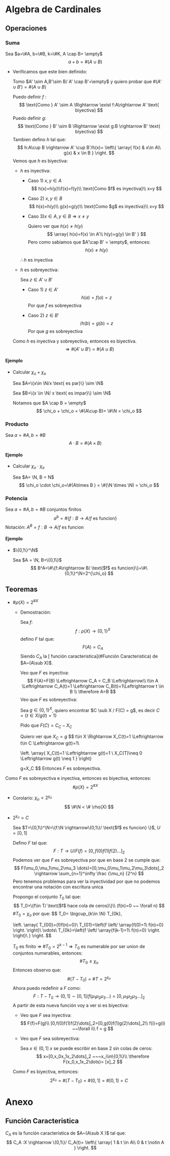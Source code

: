 # Algebra de Cardinales

## Operaciones

### Suma

Sea $a=\#A, b=\#B, k=\#K, A \cap B= \empty$
$$
a+b = \#(A\cup B)
$$

- Verificamos que este bien definido:

  Tomo $A' \sim A,B'\sim B/ A' \cap B'=\empty$ y quiero probar que $\#(A'\cup B') = \#(A\cup B)$

  Puedo definir $f$ :
  $$
  \text{Como } A' \sim A \Rightarrow \exist f:A\rightarrow A' \text{ biyectiva}
  $$
  Puedo definir $g$:
  $$
  \text{Como } B' \sim B \Rightarrow \exist g:B \rightarrow B' \text{ biyectiva}
  $$
  Tambien defino $h$ tal que:
  $$
  h:A\cup B \rightarrow A' \cup B'/h(x)=
  \left\{
  	\array{
  	f(x) &	x\in A\\
  	g(x)	&	x \in B
  	}
  \right.
  $$
  Vemos que $h$ es biyectiva:

  - $h$ es inyectiva:

    - Caso 1) $x,y \in A$
      $$
      h(x)=h(y)\\f(x)=f(y)\\
      \text{Como $f$ es inyectiva}\\
      x=y
      $$

    - Caso 2) $x,y \in B$
      $$
      h(x)=h(y)\\
      g(x)=g(y)\\
      \text{Como $g$ es inyectiva}\\
      x=y
      $$

    - Caso 3)$x\in A, y\in B \Rightarrow x\neq y$

      Quiero ver que $h(x) \neq h(y)$
      $$
      \array{
      	h(x)=f(x) \in A'\\
      	h(y)=g(y) \in B'
      }
      $$
      Pero como sabiamos que $A'\cap B' = \empty$, entonces:
      $$
      h(x) \neq h(y)
      $$

    $\therefore h$ es inyectiva

  - $h$ es sobreyectiva:

    Sea $z \in A' \cup B'$

    - Caso 1) $z \in A'$
      $$
      h(a)=f(a)=z
      $$
      Por que $f$ es sobreyectiva

    - Caso 2) $z \in B'$
      $$
      /h(b)=g(b)=z
      $$
      Por que $g$ es sobreyectiva

  Como $h$ es inyectiva y sobreyectiva, entonces es biyectiva.
  $$
  \Rightarrow\#(A'\cup B') = \#(A\cup B)
  $$

#### Ejemplo

- Calcular $\chi_o + \chi_o$

  Sea $A=\{x\in \N/x \text{ es par}\} \sim \N$

  Sea $B=\{x \in \N/ x \text{ es impar}\} \sim \N$

  Notamos que $A \cap B = \empty$
  $$
  \chi_o + \chi_o = \#(A\cup B)= \#\N = \chi_o
  $$

### Producto

Sea $a=\#A, b=\#B$
$$
A \cdot B= \#(A \times B)
$$

#### Ejemplo

- Calcular $\chi_o \cdot \chi_o$

  Sea $A= \N, B = N$
  $$
  \chi_o \cdot \chi_o=\#(A\times B ) = \#(\N \times \N) = \chi_o
  $$

### Potencia

Sea $a=\#A, b=\#B$ conjuntos finitos
$$
a^b=\#\{f:B \rightarrow A/ \text{$f$ es funcion} \}
$$
Notación: $A^B=f:B \rightarrow A/ \text{$f$ es funcion}$

#### Ejemplo

- $\{0,1\}^\N$

  Sea $A = \N, B=\{0,1\}$
  $$
  B^A=\#\{f:A\rightarrow B/ \text{$f$ es funcion}\}=\#\{0,1\}^\N=2^{\chi_o}
  $$

## Teoremas

- $\#\rho(X)=2^{\#X}$

  - Demostración:

    Sea $f$:
    $$
    f:\rho(X) \rightarrow\{0,1\}^X
    $$
    defino $F$ tal que:
    $$
    F(A)=C_A
    $$
    Siendo $C_A$ la [ función caracteristica](#Función Caracteristica) de $A~(A\sub X)$.

    Veo que $F$ es inyectiva:
    $$
    F(A)=F(B) \Leftrightarrow C_A = C_B \Leftrightarrow\\
    t\in A \Leftrightarrow C_A(t)=1 \Leftrightarrow C_B(t)=1\Leftrightarrow t \in B \\
    \therefore A=B
    $$
    Veo que $F$ es sobreyectiva:

    Sea $g \in \{0,1\}^X$, quiero encontrar $C \sub X / F(C) = g$, es decir $C=\{t\in X/g(t)=1\}$

    Pido que $F(C) = C_C-X_C$

    Quiero ver que $X_C = g$
    $$
    t\in X \Rightarrow X_C(t)=1 \Leftrightarrow t\in C \Leftrightarrow g(t)=1\\
    
    \left.
    	\array{
    		X_C(t)=1 \Leftrightarrow g(t)=1 \\
    		X_C(T)\neq 0 \Leftrightarrow g(t) \neq 1
    	}
    \right\}
    
    g=X_C
$$
    Entonces $F$ es sobreyectiva.
    
Como $F$ es sobreyectiva e inyectiva, entonces es biyectiva, entonces:
    $$
    \#\rho(X)=2^{\#X}
    $$
    
- Corolario: $\chi_o < 2 ^{\chi_o}$
    $$
    \#\N < \# \rho(X)
    $$
  
- $2^{\chi_o} = C$

  Sea $T=\{0,1\}^\N=\{f:\N \rightarrow\{0,1\}/ \text{$f$ es funcion} \}$, $U=[0,1]$

  Defino $F$ tal que:
  $$
  F:T \rightarrow U/ F(f)=[0,f(0)f(1)f(2)\dots]_2
  $$
  Podemos ver que $F$ es sobreyectiva por que en base 2 se cumple que:
  $$
  F(\mu_0,\mu_1\mu_2\mu_3 \dots)=[0,\mu_0\mu_1\mu_2\mu_3\dots]_2 \rightarrow \sum_{n=1}^\infty \frac {\mu_n} {2^n}
  $$
  Pero tenemos problemas para ver la inyectividad por que no podemos encontrar una notación con escritura unica

  Propongo el conjunto $T_0$ tal que:
  $$
  T_0=\{f\in T/ \text{$f$ hace cola de ceros}\}\\
  (f(n)=0 ~~ \forall n)
  $$
  $\#T_0=\chi_o$ por que: 
  $$
  T_0= \bigcup_{k\in \N} T_{0k},
  
  \left.
  	\array{
  	T_{00}=\{f/f(n)=0\}\\
  	T_{01}=\left\{f \left/ \array{f(0)=1\\ f(n)=0} \right. \right\}\\
  	\vdots\\
  	T_{0k}=\left\{f \left/ \array{f(k-1)=1\\ f(n)=0} \right. \right\}\\
  	}
  \right.
  $$
  

  $T_0$ es finito $\Rightarrow$ $\# T_0=2^{k-1} \Rightarrow T_0$ es numerable por ser union de conjuntos numerables, entonces:
  $$
  \#T_0 \leq \chi_o
  $$
  Entonces observo que:
  $$
  \#(T-T_0)= \#T= 2^{\chi_o}
  $$
  Ahora puedo redefinir a $F$ como:
  $$
  F:T-T_0 \rightarrow (0,1] \sim[0,1]/ f(\mu_1\mu_2\mu_3\dots)=[0,\mu_1\mu_2\mu_3\dots]_2
  $$
  A partir de esta nueva función voy a ver si es biyectiva:

  - Veo que $F$ sea inyectiva:
    $$
    F(f)=F(g)\\
    [0,f(0)f(1)f(2)\dots]_2=[0,g(0)f(1)g(2)\dots]_2\\
    f(i)=g(i) ~~\forall i\\
    f = g
    $$

  - Veo que $F$ sea sobreyectiva:

    Sea $x \in (0,1]$ $x$ se puede escribir en base 2 sin colas de ceros:
    $$
    x=[0,x_0x_1x_2\dots]_2 ~~~x_i\in\{0,1\}\\
    \therefore F(x_0,x_1x_2\dots)= [x]_2
    $$

  Como $F$ es biyectiva, entonces:
  $$
  2^{\chi_o}=\#(T-T_0)=\#(0,1] = \#[0,1] = C
  $$
  





















# Anexo

## Función Caracteristica

$C_A$ es la función caracteristica de $A~(A\sub X )$  tal que:
$$
C_A :X \rightarrow \{0,1\}/ C_A(t)=
\left\{
	\array{
		1 & t \in A\\
		0 & t \notin A
	}
\right.
$$

